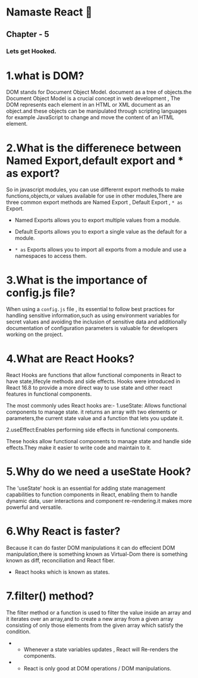 # Namaste React 🚀

## Chapter - 5

### Lets get Hooked.


# 1.what is DOM?

DOM stands for Document Object Model. document as a tree of objects.the Document Object Model is a crucial concept in web development , The DOM represents each element in an HTML or XML document as an object.and these objects can be manipulated through scripting languages for example JavaScript to change and move the content of an HTML element.

# 2.What is the differenece between Named Export,default export and * as export?

So in javascript modules, you can use differernt export methods to make functions,objects,or values available for use in other modules,There are three common export methods are Named Export , Default Export , `* as`  Export.

>
* Named Exports allows you to export multiple values from a module.
  
* Default Exports allows you to export a single value as the default for a module.

* `* as` Exports allows you to import all exports from a module and use a namespaces to access them.


# 3.What is the importance of config.js file?

When using a `config.js` file , its essential to follow best practices for handling sensitive information,such as using environment variables for secret values and avoiding the inclusion of sensitive data and additionally documentation of configuration parameters is valuable for developers working on the project.


# 4.What are React Hooks?

React Hooks are functions that allow functional components in React to have state,lifecyle methods and side effects.
Hooks were introduced in React 16.8 to provide a more direct way to use state and other react features in functional components.

The most commonly udes React hooks are:-
 1.useState: Allows functional components to manage state. it returns an array with two elements or parameters,the current state value and a function that lets you update it.

 2.useEffect:Enables performing side effects in functional components.

 These hooks allow functional components to manage state and handle side effects.They make it easier to write code and maintain to it.


 # 5.Why do we need a useState Hook?

 The 'useState' hook is an essential for adding state management capabilities to function components in React, enabling them to handle dynamic data, user interactions and component re-rendering.it makes more powerful and versatile.


 # 6.Why React is faster?

 Because it can do faster DOM manipulations it can do effecient DOM manipulation,there is something known as Virtual-Dom there is something known as diff, reconciliation and React fiber.


 * React hooks which is known as states.

# 7.filter() method?

The filter method or a function is used to filter the value inside an array and it iterates over an array,and to create a new array from a given array consisting of only those elements from the given array which satisfy the condition.

* * Whenever a state variables updates , React will Re-renders the components.

* * React is only good at DOM operations / DOM manipulations.

 